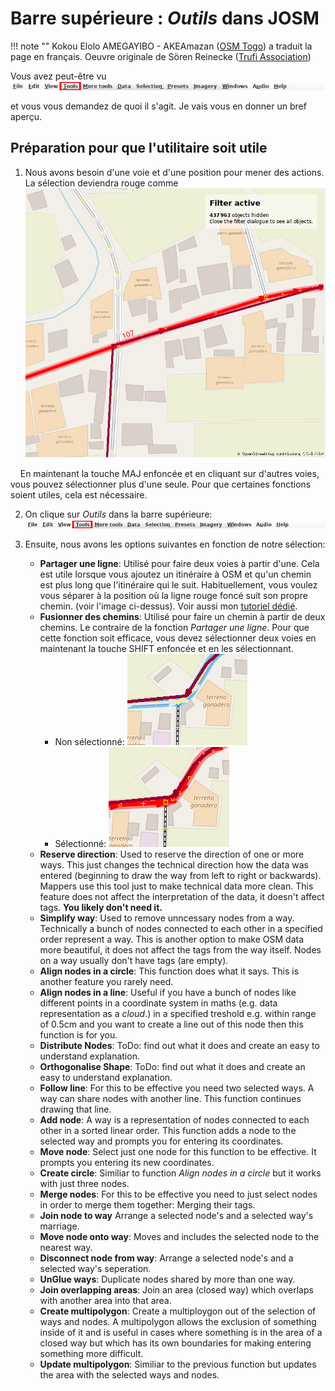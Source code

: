 # Barre supérieure : _Outils_ dans JOSM

!!! note ""
	Kokou Elolo AMEGAYIBO - AKEAmazan ([OSM Togo](https://openstreetmap.tg/)) a traduit la page en français. Oeuvre originale de Sören Reinecke ([Trufi Association](https://trufi-association.org))

Vous avez peut-être vu![](josm-topbar-tools/out.png)

et vous vous demandez de quoi il s'agit. Je vais vous en donner un bref aperçu.

## Préparation pour que l'utilitaire soit utile

1. Nous avons besoin d'une voie et d'une position pour mener des actions. La sélection deviendra rouge comme ![](josm-editor-selectway/out.png)

    En maintenant la touche MAJ enfoncée et en cliquant sur d'autres voies, vous pouvez sélectionner plus d'une seule. Pour que certaines fonctions soient utiles, cela est nécessaire.

2. On clique sur _Outils_ dans la barre supérieure: ![](josm-topbar-tools/out.png)

3. Ensuite, nous avons les options suivantes en fonction de notre sélection:
   
   - **Partager une ligne**: Utilisé pour faire deux voies à partir d'une. Cela est utile lorsque vous ajoutez un itinéraire à OSM et qu'un chemin est plus long que l'itinéraire qui le suit. Habituellement, vous voulez vous séparer à la position où la ligne rouge foncé suit son propre chemin. (voir l'image ci-dessus). Voir aussi mon [tutoriel dédié](../split-ways/index.md).
   - **Fusionner des chemins**: Utilisé pour faire un chemin à partir de deux chemins. Le contraire de la fonction _Partager une ligne_. Pour que cette fonction soit efficace, vous devez sélectionner deux voies en maintenant la touche SHIFT enfoncée et en les sélectionnant.
     - Non sélectionné: ![](josm-editor-twoways/out.png)
     - Sélectionné: ![](josm-editor-twowaysselected/out.png)
   - **Reserve direction**: Used to reserve the direction of one or more ways. This just changes the technical direction how the data was entered (beginning to draw the way from left to right or backwards). Mappers use this tool just to make technical data more clean. This feature does not affect the interpretation of the data, it doesn't affect tags. **You likely don't need it.**
   - **Simplify way**: Used to remove unncessary nodes from a way. Technically a bunch of nodes connected to each other in a specified order represent a way. This is another option to make OSM data more beautiful, it does not affect the tags from the way itself. Nodes on a way usually don't have tags (are empty).
   - **Align nodes in a circle**: This function does what it says. This is another feature you rarely need.
   - **Align nodes in a line**: Useful if you have a bunch of nodes like different points in a coordinate system in maths (e.g. data representation as a _cloud_.) in a specified treshold e.g. within range of 0.5cm and you want to create a line out of this node then this function is for you.
   - **Distribute Nodes**: ToDo: find out what it does and create an easy to understand explanation.
   - **Orthogonalise Shape**: ToDo: find out what it does and create an easy to understand explanation.
   - **Follow line**: For this to be effective you need two selected ways. A way can share nodes with another line. This function continues drawing that line.
   - **Add node**: A way is a representation of nodes connected to each other in a sorted linear order. This function adds a node to the selected way and prompts you for entering its coordinates.
   - **Move node**: Select just one node for this function to be effective. It prompts you entering its new coordinates.
   - **Create circle**: Similiar to function _Align nodes in a circle_ but it works with just three nodes.
   - **Merge nodes**: For this to be effective you need to just select nodes in order to merge them together: Merging their tags.
   - **Join node to way** Arrange a selected node's and a selected way's marriage.
   - **Move node onto way**: Moves and includes the selected node to the nearest way.
   - **Disconnect node from way**: Arrange a selected node's and a selected way's seperation.
   - **UnGlue ways**: Duplicate nodes shared by more than one way.
   - **Join overlapping areas**: Join an area (closed way) which overlaps with another area into that area.
   - **Create multipolygon**: Create a multiploygon out of the selection of ways and nodes. A multipolygon allows the exclusion of something inside of it and is useful in cases where something is in the area of a closed way but which has its own boundaries for making entering something more difficult.
   - **Update multipolygon**: Similiar to the previous function but updates the area with the selected ways and nodes.
